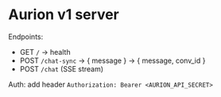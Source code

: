 # Aurion v1 server

Endpoints:
- GET `/` -> health
- POST `/chat-sync` -> { message } -> { message, conv_id }
- POST `/chat` (SSE stream)

Auth: add header `Authorization: Bearer <AURION_API_SECRET>`
